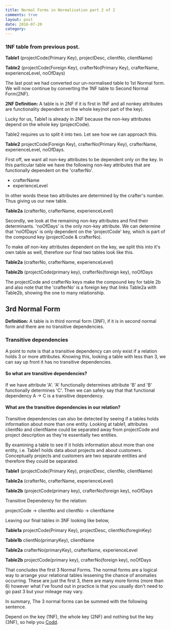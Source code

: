 ```yaml
---
title: Normal Forms in Normalisation part 2 of 2
comments: true
layout: post
date: 2016-07-20
category: 
---
```


### 1NF table from previous post.
**Table1** (projectCode(Primary Key), projectDesc, clientNo, clientName)

**Table2** (projectCode(Foreign Key), crafterNo(Primary Key), crafterName, experienceLevel, noOfDays)

The last post we had converted our un-normalised table to 1st Normal form. We will now continue by converting the 1NF table to Second Normal Form(2NF).

**2NF Definition:** A table is in 2NF if it is first in 1NF and all nonkey attributes are functionality dependent on the whole key(not part of the key).


Lucky for us, Table1 is already in 2NF because the non-key attributes depend on the whole key (projectCode).

Table2 requires us to split it into two. Let see how we can approach this.

**Table2** projectCode(Foreign Key), crafterNo(Primary Key), crafterName, experienceLevel, noOfDays.

First off, we want all non-key attributes to be dependent only on the key. In this particular table we have the following non-key attributes that are functionally dependent on the 'crafterNo'.

- crafterName
- experienceLevel

In other words these two attributes are determined by the crafter's number. Thus giving us our new table. 

**Table2a** (crafterNo, crafterName, experienceLevel)

Secondly, we look at the  remaining non-key attributes and find their determinants. 'noOfDays' is the only non-key attribute. We can determine that 'noOfDays' is only dependent on the 'projectCode' key, which is part of the compound key (projectCode & crafterNo).

To make *all* non-key attributes dependent on the key, we split this into it's own table as well, therefore our final two tables look like this.

**Table2a** (crafterNo, crafterName, experienceLevel)

**Table2b** (projectCode(primary key), crafterNo(foreign key), noOfDays

The projectCode and crafterNo keys make the compound key for table 2b and also note that the 'crafterNo' is a foreign key that links Table2a with Table2b, showing the one to many relationship.

## 3rd Normal Form

**Definition:** A table is in third normal form (3NF), if it is in second normal form and there are no transitive dependencies.

### Transitive dependencies

A point to note is that a transitive dependency can only exist if a relation holds 3 or more attributes. Knowing this, looking a table with less than 3, we can say up front it has no transitive dependencies.

#### So what are transitive dependencies? 
If we have attribute 'A'. 'A' functionally determines attribute 'B' and 'B' functionally determines 'C'. Then we can safely say that that functional dependency A -> C is a transitive dependency. 

#### What are the transitive dependencies in our relation?

Transitive dependencies can also be detected by seeing if a tables holds information about more than one entity. Looking at table1, attributes clientNo and clientName could be separated away from projectCode and project description as they're essentially two entities.

By examining a table to see if it holds information about more than one entity, i.e. Table1 holds data about projects and about customers. Conceptually projects and customers are two separate entities and therefore they could be separated.

**Table1** (projectCode(Primary Key), projectDesc, clientNo, clientName)

**Table2a** (crafterNo, crafterName, experienceLevel)

**Table2b** (projectCode(primary key), crafterNo(foreign key), noOfDays

Transitive Dependency for the relation:

projectCode → clientNo   and   clientNo → clientName

Leaving our final tables in 3NF looking like below,

**Table1a** projectCode(Primary Key), projectDesc, clientNo(foreginKey)

**Table1b** clientNo(primaryKey), clientName

**Table2a** crafterNo(primaryKey), crafterName, experienceLevel

**Table2b** projectCode(primary key), crafterNo(foreign key), noOfDays

That concludes the first 3 Normal Forms. The normal forms are a logical way to arrange your relational tables lessening the chance of anomalies occurring.
These are just the first 3, there are many more forms (more than 6) however what I've found out in practice is that you usually don't need to go past 3 but your mileage may vary.

In summary, The 3 normal forms can be summed with the following sentence.

Depend on the key (1NF), the whole key (2NF) and nothing but the key (3NF), so help you [Codd](https://en.wikipedia.org/wiki/Edgar_F._Codd).

